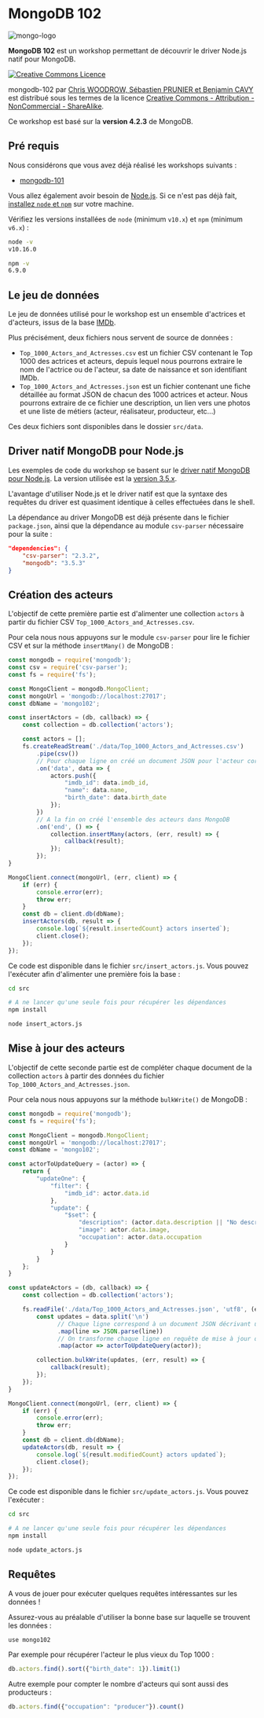 # MongoDB 102

![mongo-logo](https://upload.wikimedia.org/wikipedia/en/thumb/4/45/MongoDB-Logo.svg/300px-MongoDB-Logo.svg.png)

**MongoDB 102** est un workshop permettant de découvrir le driver Node.js natif pour MongoDB.

<a rel="license" href="http://creativecommons.org/licenses/by-nc-sa/4.0/"><img alt="Creative Commons Licence" style="border-width:0" src="https://i.creativecommons.org/l/by-nc-sa/4.0/88x31.png" /></a>

<span xmlns:dct="http://purl.org/dc/terms/" property="dct:title">mongodb-102</span> par <a xmlns:cc="http://creativecommons.org/ns#" href="https://github.com/nosql-bootcamp/mongodb-102" property="cc:attributionName" rel="cc:attributionURL">Chris WOODROW, Sébastien PRUNIER et Benjamin CAVY</a> est distribué sous les termes de la licence <a rel="license" href="http://creativecommons.org/licenses/by-nc-sa/4.0/">Creative Commons - Attribution - NonCommercial - ShareAlike</a>.

Ce workshop est basé sur la **version 4.2.3** de MongoDB.

## Pré requis

Nous considérons que vous avez déjà réalisé les workshops suivants :

* [mongodb-101](https://github.com/nosql-bootcamp/mongodb-101)

Vous allez également avoir besoin de [Node.js](https://nodejs.org). Si ce n'est pas déjà fait, [installez `node` et `npm`](https://nodejs.org/en/download/) sur votre machine.

Vérifiez les versions installées de `node` (minimum `v10.x`) et `npm` (minimum `v6.x`) :

```bash
node -v
v10.16.0
```

```bash
npm -v
6.9.0
```


## Le jeu de données

Le jeu de données utilisé pour le workshop est un ensemble d'actrices et d'acteurs, issus de la base [IMDb](http://www.imdb.com/).

Plus précisément, deux fichiers nous servent de source de données :

* `Top_1000_Actors_and_Actresses.csv` est un fichier CSV contenant le Top 1000 des actrices et acteurs, depuis lequel nous pourrons extraire le nom de l'actrice ou de l'acteur, sa date de naissance et son identifiant IMDb.
* `Top_1000_Actors_and_Actresses.json` est un fichier contenant une fiche détaillée au format JSON de chacun des 1000 actrices et acteur. Nous pourrons extraire de ce fichier une description, un lien vers une photos et une liste de métiers (acteur, réalisateur, producteur, etc...)

Ces deux fichiers sont disponibles dans le dossier `src/data`.

## Driver natif MongoDB pour Node.js

Les exemples de code du workshop se basent sur le [driver natif MongoDB pour Node.js](https://mongodb.github.io/node-mongodb-native/). La version utilisée est la [version 3.5.x](https://mongodb.github.io/node-mongodb-native/3.5/).

L'avantage d'utiliser Node.js et le driver natif est que la syntaxe des requêtes du driver est quasiment identique à celles effectuées dans le shell.

La dépendance au driver MongoDB est déjà présente dans le fichier `package.json`, ainsi que la dépendance au module `csv-parser` nécessaire pour la suite :

```json
"dependencies": {
    "csv-parser": "2.3.2",
    "mongodb": "3.5.3"
}
```

## Création des acteurs

L'objectif de cette première partie est d'alimenter une collection `actors` à partir du fichier CSV `Top_1000_Actors_and_Actresses.csv`.

Pour cela nous nous appuyons sur le module `csv-parser` pour lire le fichier CSV et sur la méthode `insertMany()` de MongoDB :

```javascript
const mongodb = require('mongodb');
const csv = require('csv-parser');
const fs = require('fs');

const MongoClient = mongodb.MongoClient;
const mongoUrl = 'mongodb://localhost:27017';
const dbName = 'mongo102';

const insertActors = (db, callback) => {
    const collection = db.collection('actors');

    const actors = [];
    fs.createReadStream('./data/Top_1000_Actors_and_Actresses.csv')
        .pipe(csv())
        // Pour chaque ligne on créé un document JSON pour l'acteur correspondant
        .on('data', data => {
            actors.push({
                "imdb_id": data.imdb_id,
                "name": data.name,
                "birth_date": data.birth_date
            });
        })
        // A la fin on créé l'ensemble des acteurs dans MongoDB
        .on('end', () => {
            collection.insertMany(actors, (err, result) => {
                callback(result);
            });
        });
}

MongoClient.connect(mongoUrl, (err, client) => {
    if (err) {
        console.error(err);
        throw err;
    }
    const db = client.db(dbName);
    insertActors(db, result => {
        console.log(`${result.insertedCount} actors inserted`);
        client.close();
    });
});
```

Ce code est disponible dans le fichier `src/insert_actors.js`. Vous pouvez l'exécuter afin d'alimenter une première fois la base :

```bash
cd src

# A ne lancer qu'une seule fois pour récupérer les dépendances
npm install

node insert_actors.js
```


## Mise à jour des acteurs

L'objectif de cette seconde partie est de compléter chaque document de la collection `actors` à partir des données du fichier `Top_1000_Actors_and_Actresses.json`.

Pour cela nous nous appuyons sur la méthode `bulkWrite()` de MongoDB :

```javascript
const mongodb = require('mongodb');
const fs = require('fs');

const MongoClient = mongodb.MongoClient;
const mongoUrl = 'mongodb://localhost:27017';
const dbName = 'mongo102';

const actorToUpdateQuery = (actor) => {
    return {
        "updateOne": {
            "filter": {
                "imdb_id": actor.data.id
            },
            "update": {
                "$set": {
                    "description": (actor.data.description || "No description provided").replace('                                See full bio &raquo;', ''),
                    "image": actor.data.image,
                    "occupation": actor.data.occupation
                }
            }
        }
    };
}

const updateActors = (db, callback) => {
    const collection = db.collection('actors');

    fs.readFile('./data/Top_1000_Actors_and_Actresses.json', 'utf8', (err, data) => {
        const updates = data.split('\n')
              // Chaque ligne correspond à un document JSON décrivant un acteur en détail
              .map(line => JSON.parse(line))
              // On transforme chaque ligne en requête de mise à jour qui sera utilisée dans un 'bulkWrite()'
              .map(actor => actorToUpdateQuery(actor));

        collection.bulkWrite(updates, (err, result) => {
            callback(result);
        });
    });
}

MongoClient.connect(mongoUrl, (err, client) => {
    if (err) {
        console.error(err);
        throw err;
    }
    const db = client.db(dbName);
    updateActors(db, result => {
        console.log(`${result.modifiedCount} actors updated`);
        client.close();
    });
});
```

Ce code est disponible dans le fichier `src/update_actors.js`. Vous pouvez l'exécuter :

```bash
cd src

# A ne lancer qu'une seule fois pour récupérer les dépendances
npm install

node update_actors.js
```

## Requêtes

A vous de jouer pour exécuter quelques requêtes intéressantes sur les données !

Assurez-vous au préalable d'utiliser la bonne base sur laquelle se trouvent les données :

```javascript
use mongo102
```

Par exemple pour récupérer l'acteur le plus vieux du Top 1000 :

```javascript
db.actors.find().sort({"birth_date": 1}).limit(1)
```

Autre exemple pour compter le nombre d'acteurs qui sont aussi des producteurs :

```javascript
db.actors.find({"occupation": "producer"}).count()
```
